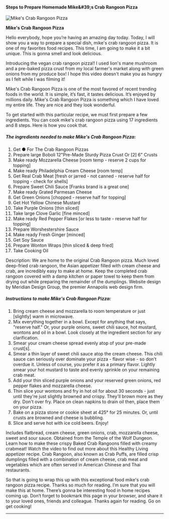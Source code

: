             

#### Steps to Prepare Homemade Mike&amp;#39;s Crab Rangoon Pizza

![Mike's Crab Rangoon Pizza](https://img-global.cpcdn.com/recipes/6381356945244160/751x532cq70/mikes-crab-rangoon-pizza-recipe-main-photo.jpg)

**Mike's Crab Rangoon Pizza**

Hello everybody, hope you’re having an amazing day today. Today, I will show you a way to prepare a special dish, mike's crab rangoon pizza. It is one of my favorites food recipes. This time, I am going to make it a bit unique. This is gonna smell and look delicious.

Introducing the vegan crab rangoon pizza!! I used lion's mane mushroom and a pre-baked pizza crust from my local farmer's market along with green onions from my produce box! I hope this video doesn't make you as hungry as I felt while I was filming it!

Mike's Crab Rangoon Pizza is one of the most favored of recent trending foods in the world. It is simple, it’s fast, it tastes delicious. It’s enjoyed by millions daily. Mike's Crab Rangoon Pizza is something which I have loved my entire life. They are nice and they look wonderful.

To get started with this particular recipe, we must first prepare a few ingredients. You can cook mike's crab rangoon pizza using 17 ingredients and 8 steps. Here is how you cook that.

##### The ingredients needed to make Mike's Crab Rangoon Pizza:

1.  Get ● For The Crab Rangoon Pizzas
2.  Prepare large Boboli 12"Pre-Made Sturdy Pizza Crust Or \[2\] 6" Crusts
3.  Make ready Mozzarella Cheese \[room temp - reserve 2 cups for topping\]
4.  Make ready Philadelphia Cream Cheese \[room temp\]
5.  Get Real Crab Meat \[fresh or jarred - not canned - reserve half for topping - check for shells\]
6.  Prepare Sweet Chili Sauce \[Franks brand is a great one\]
7.  Make ready Grated Parmesan Cheese
8.  Get Green Onions \[chopped - reserve half for topping\]
9.  Get Hot Yellow Chinese Mustard
10.  Take Purple Onions \[thin sliced\]
11.  Take large Clove Garlic \[fine minced\]
12.  Make ready Red Pepper Flakes \[or less to taste - reserve half for topping\]
13.  Prepare Worshestershire Sauce
14.  Make ready Fresh Ginger \[minced\]
15.  Get Soy Sauce
16.  Prepare Wonton Wraps \[thin sliced & deep fried\]
17.  Take Cooking Oil

Description: We are home to the original Crab Rangoon pizza. Much loved deep-fried crab rangoon, the Asian appetizer filled with cream cheese and crab, are incredibly easy to make at home. Keep the completed crab rangoon covered with a damp kitchen or paper towel to keep them from drying out while preparing the remainder of the dumplings. Website design by Meridian Design Group, the premier Annapolis web design firm.

##### Instructions to make Mike's Crab Rangoon Pizza:

1.  Bring cream cheese and mozzarella to room temperature or just \[slightly\] warm in microwave.
2.  Mix everything together in a bowl. Except for anything that says, "reserve half." Or, your purple onions, sweet chili sauce, hot mustard, wontons and oil in a bowl. Look closely at the ingredient section for any clarification.
3.  Smear your cream cheese spread evenly atop of your pre-made crust\[s\].
4.  Smear a thin layer of sweet chili sauce atop the cream cheese. This chili sauce can seriously over dominate your pizza - flavor wise - so don't overdue it. Unless of course, you prefer it as a primary flavor. Lightly smear your hot mustard to taste and evenly sprinkle on your remaining crab meat.
5.  Add your thin sliced purple onions and your reserved green onions, red pepper flakes and mozzarella cheese.
6.  Thin slice your wontons and fry in hot oil for about 30 seconds - just until they're just slightly browned and crispy. They'll brown more as they dry. Don't over fry. Place on clean napkins to drain oil then, place them on your pizza.
7.  Bake on a pizza stone or cookie sheet at 425° for 25 minutes. Or, until crusts are browned and cheese is bubbling.
8.  Slice and serve hot with ice cold beers. Enjoy!

Includes flatbread, cream cheese, green onions, crab, mozzarella cheese, sweet and sour sauce. Obtained from the Temple of the Wolf Dungeon. Learn how to make these crispy Baked Crab Rangoons filled with creamy crabmeat! Watch the video to find out more about this Healthy Living appetizer recipe. Crab Rangoon, also known as Crab Puffs, are filled crisp dumplings filled with a combination of cream cheese, crab meat and vegetables which are often served in American Chinese and Thai restaurants.

So that is going to wrap this up with this exceptional food mike's crab rangoon pizza recipe. Thanks so much for reading. I’m sure that you will make this at home. There’s gonna be interesting food in home recipes coming up. Don’t forget to bookmark this page in your browser, and share it to your loved ones, friends and colleague. Thanks again for reading. Go on get cooking!

* * *